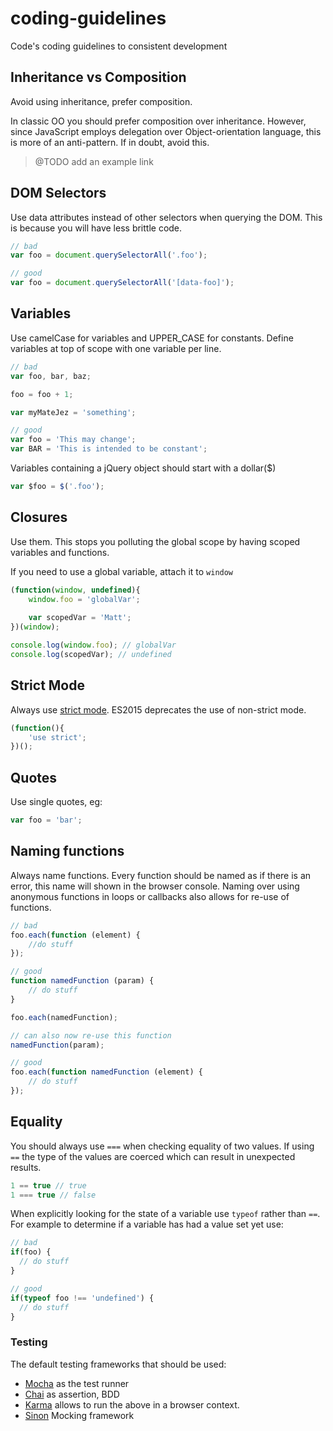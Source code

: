 # coding-guidelines
Code's coding guidelines to consistent development

## Inheritance vs Composition

Avoid using inheritance, prefer composition.

In classic OO you should prefer composition over inheritance. However, since JavaScript employs delegation over Object-orientation language, this is more of an anti-pattern. If in doubt, avoid this.

> @TODO add an example link

## DOM Selectors
Use data attributes instead of other selectors when querying the DOM. This is because you will have less brittle code.

```javascript
// bad 
var foo = document.querySelectorAll('.foo');

// good
var foo = document.querySelectorAll('[data-foo]');
```

## Variables
Use camelCase for variables and UPPER_CASE for constants. Define variables at top of scope with one variable per line.

```javascript
// bad
var foo, bar, baz;

foo = foo + 1;

var myMateJez = 'something';

// good
var foo = 'This may change';
var BAR = 'This is intended to be constant';
```

Variables containing a jQuery object should start with a dollar($)

```javascript
var $foo = $('.foo');
```

## Closures
Use them. This stops you polluting the global scope by having scoped variables and functions. 

If you need to use a global variable, attach it to `window` 

```javascript
(function(window, undefined){
	window.foo = 'globalVar';
	
	var scopedVar = 'Matt';
})(window);

console.log(window.foo); // globalVar
console.log(scopedVar); // undefined
```

## Strict Mode
Always use [strict mode](https://developer.mozilla.org/en-US/docs/Web/JavaScript/Reference/Strict_mode). ES2015 deprecates the use of non-strict mode.
```javascript
(function(){
	'use strict';
})();
```

## Quotes
Use single quotes, eg:
```javascript
var foo = 'bar';
```

## Naming functions
Always name functions. Every function should be named as if there is an error, this name will shown in the browser console. Naming over using anonymous functions in loops or callbacks also allows for re-use of functions.
```javascript
// bad
foo.each(function (element) {
	//do stuff
});

// good
function namedFunction (param) {
	// do stuff
}

foo.each(namedFunction);

// can also now re-use this function
namedFunction(param);

// good 
foo.each(function namedFunction (element) {
	// do stuff
});

```

## Equality

You should always use `===` when checking equality of two values. If using `==` the type of the values are coerced which can result in unexpected results.

```js
1 == true // true
1 === true // false
```
When explicitly looking for the state of a variable use `typeof` rather than `==`. For example to determine if a variable has had a value set yet use:

```js
// bad
if(foo) {
  // do stuff
}

// good
if(typeof foo !== 'undefined') {
  // do stuff
}
```

### Testing

The default testing frameworks that should be used:

* [Mocha](https://mochajs.org/) as the test runner
* [Chai](http://chaijs.com/) as assertion, BDD
* [Karma](https://karma-runner.github.io/0.13/index.html) allows to run the above in a browser context.
* [Sinon](http://sinonjs.org/) Mocking framework
